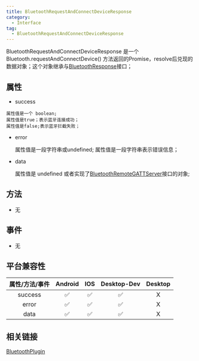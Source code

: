 ```yaml
---
title: BluetoothRequestAndConnectDeviceResponse
category:
  - Interface
tag:
  - BluetoothRequestAndConnectDeviceResponse
---
```


BluetoothRequestAndConnectDeviceResponse 是一个Bluetooth.requestAndConnectDevice() 方法返回的Promise，resolve后兑现的数据对象；这个对象继承与[BluetoothResponse](../bluetooth-response/index.md)接口；

## 属性

  -  success

    属性值是一个 boolean;
    属性值是true；表示蓝牙连接成功；
    属性值是false;表示蓝牙拦截失败；

  
  - error

    属性值是一段字符串或undefined;
    属性值是一段字符串表示错误信息；
  
  - data

    属性值是 undefined 或者实现了[BluetoothRemoteGATTServer](../bluetooth-remote-gatt-server/index.md)接口的对象;


## 方法

  - 无

## 事件

  - 无

## 平台兼容性

| 属性/方法/事件 | Android | IOS | Desktop-Dev | Desktop |
|:------------:|:-------:|:---:|:-----------:|:-------:|
| success      | ✅      | ✅   | ✅          | X       |
| error        | ✅      | ✅   | ✅          | X       |
| data         | ✅      | ✅   | ✅          | X       |

## 相关链接

[BluetoothPlugin](../../plugin/bluetooth/index.md)



